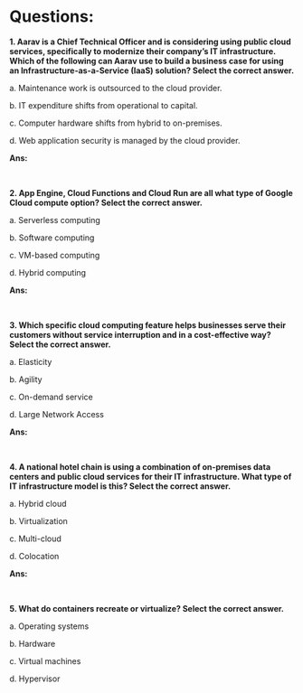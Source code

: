 # Questions:

**1. Aarav is a Chief Technical Officer and is considering using public cloud services, specifically to modernize their company’s IT infrastructure. Which of the following can Aarav use to build a business case for using an Infrastructure-as-a-Service (IaaS) solution? Select the correct answer.**

a. Maintenance work is outsourced to the cloud provider.

b. IT expenditure shifts from operational to capital.

c. Computer hardware shifts from hybrid to on-premises.

d. Web application security is managed by the cloud provider.

**Ans:**

<br/>

**2. App Engine, Cloud Functions and Cloud Run are all what type of Google Cloud compute option? Select the correct answer.**

a. Serverless computing

b. Software computing

c. VM-based computing

d. Hybrid computing

**Ans:**

<br/>

**3. Which specific cloud computing feature helps businesses serve their customers without service interruption and in a cost-effective way? Select the correct answer.**

a. Elasticity

b. Agility

c. On-demand service

d. Large Network Access

**Ans:**

<br/>

**4. A national hotel chain is using a combination of on-premises data centers and public cloud services for their IT infrastructure. What type of IT infrastructure model is this? Select the correct answer.**

a. Hybrid cloud

b. Virtualization

c. Multi-cloud

d. Colocation

**Ans:** 

<br/>

**5. What do containers recreate or virtualize? Select the correct answer.**

a. Operating systems

b. Hardware

c. Virtual machines

d. Hypervisor

<br/>

